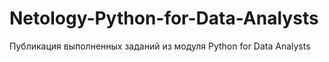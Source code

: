 # Netology-Python-for-Data-Analysts
Публикация выполненных заданий из модуля Python for Data Analysts
